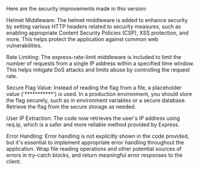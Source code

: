 Here are the security improvements made in this version:

Helmet Middleware: The helmet middleware is added to enhance security by setting various HTTP headers related to security measures, such as enabling appropriate Content Security Policies (CSP), XSS protection, and more. This helps protect the application against common web vulnerabilities.

Rate Limiting: The express-rate-limit middleware is included to limit the number of requests from a single IP address within a specified time window. This helps mitigate DoS attacks and limits abuse by controlling the request rate.

Secure Flag Value: Instead of reading the flag from a file, a placeholder value ('***********') is used. In a production environment, you should store the flag securely, such as in environment variables or a secure database. Retrieve the flag from the secure storage as needed.

User IP Extraction: The code now retrieves the user's IP address using req.ip, which is a safer and more reliable method provided by Express.

Error Handling: Error handling is not explicitly shown in the code provided, but it's essential to implement appropriate error handling throughout the application. Wrap file reading operations and other potential sources of errors in try-catch blocks, and return meaningful error responses to the client.